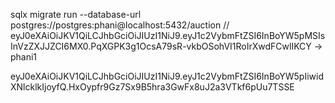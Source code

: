 sqlx migrate run --database-url postgres://postgres:phani@localhost:5432/auction
// eyJ0eXAiOiJKV1QiLCJhbGciOiJIUzI1NiJ9.eyJ1c2VybmFtZSI6InBoYW5pMSIsInVzZXJJZCI6MX0.PqXGPK3g1OcsA79sR-vkbOSohVI1RoIrXwdFCwlIKCY -> phani1

eyJ0eXAiOiJKV1QiLCJhbGciOiJIUzI1NiJ9.eyJ1c2VybmFtZSI6InBoYW5pIiwidXNlcklkIjoyfQ.HxOypfr9Gz7Sx9B5hra3GwFx8uJ2a3VTkf6pUu7TSSE